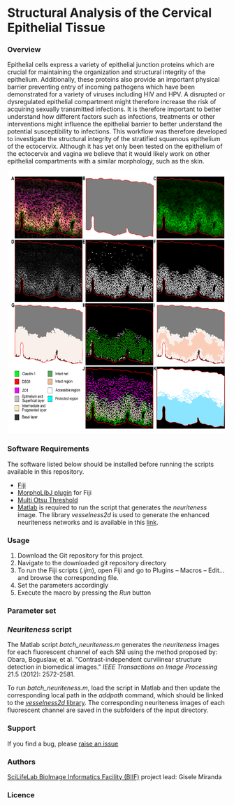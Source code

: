 # Structural Analysis of the Cervical Epithelial Tissue

### Overview
Epithelial cells express a variety of epithelial junction proteins which are crucial for maintaining the organization and structural integrity of the epithelium. Additionally, these proteins also provide an important physical barrier preventing entry of incoming pathogens which have been demonstrated for a variety of viruses including HIV and HPV. A disrupted or dysregulated epithelial compartment might therefore increase the risk of acquiring sexually transmitted infections. It is therefore important to better understand how different factors such as infections, treatments or other interventions might influence the epithelial barrier to better understand the potential susceptibility to infections. This workflow was therefore developed to investigate the structural integrity of the stratified squamous epithelium of the ectocervix. Although it has yet only been tested on the epithelium of the ectocervix and vagina we believe that it would likely work on other epithelial compartments with a similar morphology, such as the skin.

<a href="url"><img src="img/overview.png" height="600" width="700" ></a>

### Software Requirements

The software listed below should be installed before running the scripts available in this repository.

* [Fiji](https://fiji.sc)
* [MorphoLibJ plugin](https://imagej.net/plugins/morpholibj) for Fiji
* [Multi Otsu Threshold](https://imagej.net/plugins/multi-otsu-threshold)
* [Matlab](https://se.mathworks.com/products/matlab.html) is required to run the script that generates the *neuriteness* image. The library *vesselness2d* is used to generate the enhanced neuriteness networks and is available in this [link](https://github.com/BoguslawObara/vesselness2d).

### Usage

1. Download the Git repository for this project.
2. Navigate to the downloaded git repository directory
3. To run the Fiji scripts (*.ijm*), open Fiji and go to Plugins – Macros – Edit... and browse the corresponding file. 
4. Set the parameters accordingly
5. Execute the macro by pressing the *Run* button

### Parameter set

### *Neuriteness* script

The Matlab script *batch_neuriteness.m* generates the *neuriteness* images for each fluorescent channel of each SNI using the method proposed by: Obara, Boguslaw, et al. "Contrast-independent curvilinear structure detection in biomedical images." *IEEE Transactions on Image Processing* 21.5 (2012): 2572-2581.

To run *batch_neuriteness.m*, load the script in Matlab and then update the corresponding local path in the *addpath* command, which should be linked to the [*vesselness2d* library](https://github.com/BoguslawObara/vesselness2d). The corresponding neuriteness images of each fluorescent channel are saved in the subfolders of the input directory. 

### Support

If you find a bug, please [raise an issue](https://github.com/BIIFSweden/EpithelialNetworkAnalysis/issues/new)

### Authors

[SciLifeLab BioImage Informatics Facility (BIIF)](https://biifsweden.github.io/) project lead: Gisele Miranda

### Licence



